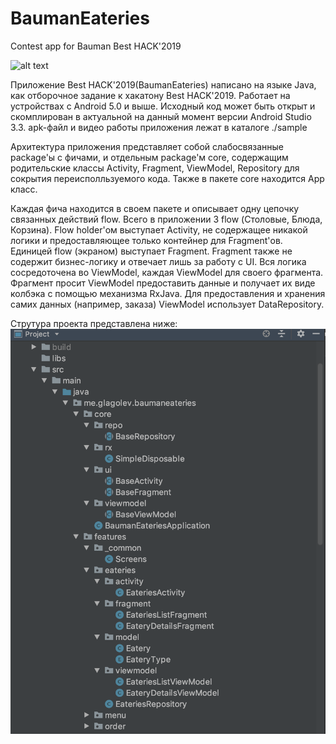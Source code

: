 # BaumanEateries
Contest app for Bauman Best HACK'2019

![alt text](https://github.com/offthelightness/BaumanEateries/blob/master/sample/main_screen.png)

Приложение Best HACK'2019(BaumanEateries) написано на языке Javа, как отборочное задание к хакатону Best HACK'2019.
Работает на устройствах с Android 5.0 и выше. Исходный код может быть открыт и скомплирован в актуальной на данный момент
версии Android Studio 3.3. apk-файл и видео работы приложения лежат в каталоге ./sample

Архитектура приложения представляет собой слабосвязанные paсkage'ы с фичами, и отдельным package'м core, содержащим
родительские классы Activity, Fragment, ViewModel, Repository для сокрытия переисполльзуемого кода. Также в пакете core находится App класс. 

Каждая фича находится в своем пакете и описывает одну цепочку связанных действий flow.
Всего в приложении 3 flow (Столовые, Блюда, Корзина). Flow holder'ом выступает Activity, не содержащее никакой логики 
и предоставляющее только контейнер для Fragment'ов. Единицей  flow (экраном) выступает Fragment. Fragment также не содержит
бизнес-логику и отвечает лишь за работу c UI. Вся логика сосредоточена во ViewModel, каждая ViewModel для своего фрагмента.
Фрагмент просит ViewModel предоставить данные и получает их виде колбэка с помощью механизма RxJava.
Для предоставления  и хранения самих данных (например, заказа) ViewModel использует DataRepository.

Струтура проекта представлена ниже:
![alt text](https://raw.githubusercontent.com/offthelightness/BaumanEateries/master/app/src/main/res/raw/structure.png)
